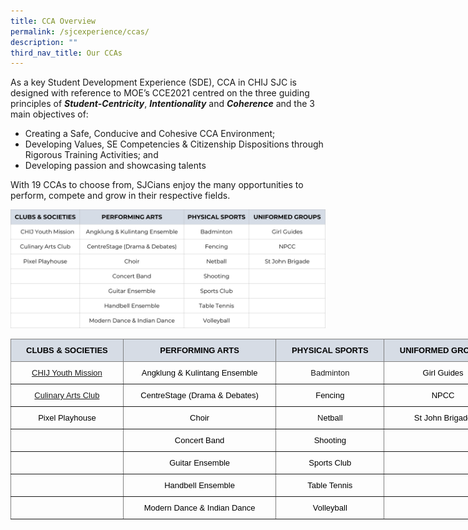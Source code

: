 ```yaml
---
title: CCA Overview
permalink: /sjcexperience/ccas/
description: ""
third_nav_title: Our CCAs
---
```

As a key Student Development Experience (SDE), CCA in CHIJ SJC is designed with reference to MOE’s CCE2021 centred on the three guiding principles of **_Student-Centricity_**, **_Intentionality_** and **_Coherence_** and the 3 main objectives of:  

*   Creating a Safe, Conducive and Cohesive CCA Environment;
*   Developing Values, SE Competencies & Citizenship Dispositions through Rigorous Training Activities; and
*   Developing passion and showcasing talents

With 19 CCAs to choose from, SJCians enjoy the many opportunities to perform, compete and grow in their respective fields.

![](/images/CCA/CCAlist.jpg)

<style type="text/css">
.tg  {border-collapse:collapse;border-spacing:0;}
.tg td{border-color:black;border-style:solid;border-width:1px;font-family:Arial, sans-serif;font-size:14px;
  overflow:hidden;padding:10px 3px;word-break:normal;}
.tg th{border-color:black;border-style:solid;border-width:1px;font-family:Arial, sans-serif;font-size:14px;
  font-weight:normal;overflow:hidden;padding:10px 3px;word-break:normal;}
.tg .tg-jram{background-color:#D6DCE5;border-color:inherit;font-family:Verdana, Geneva, sans-serif !important;font-size:13px;
  text-align:center;vertical-align:top}
.tg .tg-8n8m{border-color:inherit;font-family:Verdana, Geneva, sans-serif !important;font-size:13px;text-align:center;
  vertical-align:top}
</style>
<table class="tg" style="undefined;table-layout: fixed; width: 787px">
<colgroup>
<col style="width: 180px">
<col style="width: 245px">
<col style="width: 173px">
<col style="width: 189px">
</colgroup>
<thead>
  <tr>
    <th class="tg-jram"><span style="font-weight:bold;color:black">CLUBS &amp; SOCIETIES</span> </th>
    <th class="tg-jram"><span style="font-weight:bold;color:black">PERFORMING ARTS</span></th>
    <th class="tg-jram"><span style="font-weight:bold;color:black">PHYSICAL SPORTS</span></th>
    <th class="tg-jram"><span style="font-weight:bold;color:black">UNIFORMED GROUPS</span></th>
  </tr>
</thead>
<tbody>
  <tr>
    <td class="tg-8n8m"><a href="https://chijstjosephsconvent.moe.edu.sg/cca/clubs-and-societies/chij-youth-mission" target="_blank" rel="noopener noreferrer">CHIJ Youth Mission</a></td>
    <td class="tg-8n8m"><span style="color:black">Angklung &amp; Kulintang Ensemble</span></td>
    <td class="tg-8n8m">Badminton</td>
    <td class="tg-8n8m"><span style="color:black">Girl Guides</span></td>
  </tr>
  <tr>
    <td class="tg-8n8m"><a href="https://chijstjosephsconvent.moe.edu.sg/cca/clubs-and-societies/culinary-arts-club" target="_blank" rel="noopener noreferrer">Culinary Arts Club</a></td>
    <td class="tg-8n8m"><span style="color:black">CentreStage (Drama &amp; Debates)</span></td>
    <td class="tg-8n8m"><span style="color:black">Fencing</span></td>
    <td class="tg-8n8m"><span style="color:black">NPCC</span></td>
  </tr>
  <tr>
    <td class="tg-8n8m"><span style="color:black">Pixel Playhouse</span></td>
    <td class="tg-8n8m"><span style="color:black">Choir</span></td>
    <td class="tg-8n8m">N<span style="color:black">etball</span></td>
    <td class="tg-8n8m"><span style="color:black">St John Brigade</span></td>
  </tr>
  <tr>
    <td class="tg-8n8m">   </td>
    <td class="tg-8n8m"><span style="color:black">Concert Band</span></td>
    <td class="tg-8n8m"><span style="color:black">Shooting</span></td>
    <td class="tg-8n8m">   </td>
  </tr>
  <tr>
    <td class="tg-8n8m">  </td>
    <td class="tg-8n8m"><span style="color:black">Guitar Ensemble</span></td>
    <td class="tg-8n8m"><span style="color:black">Sports Club</span></td>
    <td class="tg-8n8m">   </td>
  </tr>
  <tr>
    <td class="tg-8n8m">  </td>
    <td class="tg-8n8m"><span style="color:black">Handbell Ensemble</span></td>
    <td class="tg-8n8m"><span style="color:black">Table Tennis</span></td>
    <td class="tg-8n8m">   </td>
  </tr>
  <tr>
    <td class="tg-8n8m">   </td>
    <td class="tg-8n8m"><span style="color:black">Modern Dance &amp; Indian Dance</span></td>
    <td class="tg-8n8m"><span style="color:black">Volleyball</span></td>
    <td class="tg-8n8m">   </td>
  </tr>
</tbody>
</table>
  </tr>
</tbody>
</table>